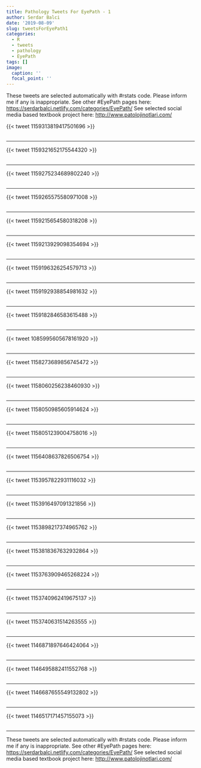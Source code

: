 ```yaml
---
title: Pathology Tweets For EyePath - 1
author: Serdar Balci
date: '2019-08-09'
slug: tweetsForEyePath1
categories:
  - R
  - tweets
  - pathology
  - EyePath
tags: []
image:
  caption: ''
  focal_point: ''
---
```



These tweets are selected automatically with #rstats code. Please inform me if any is inappropriate.
See other #EyePath pages here: https://serdarbalci.netlify.com/categories/EyePath/ 
See selected social media based textbook project here: http://www.patolojinotlari.com/

{{< tweet 1159313819417501696 >}}
<br>
<br>
<hr>
{{< tweet 1159321652175544320 >}}
<br>
<br>
<hr>
{{< tweet 1159275234689802240 >}}
<br>
<br>
<hr>
{{< tweet 1159265575580971008 >}}
<br>
<br>
<hr>
{{< tweet 1159215654580318208 >}}
<br>
<br>
<hr>
{{< tweet 1159213929098354694 >}}
<br>
<br>
<hr>
{{< tweet 1159196326254579713 >}}
<br>
<br>
<hr>
{{< tweet 1159192938854981632 >}}
<br>
<br>
<hr>
{{< tweet 1159182846583615488 >}}
<br>
<br>
<hr>
{{< tweet 1085995605678161920 >}}
<br>
<br>
<hr>
{{< tweet 1158273689856745472 >}}
<br>
<br>
<hr>
{{< tweet 1158060256238460930 >}}
<br>
<br>
<hr>
{{< tweet 1158050985605914624 >}}
<br>
<br>
<hr>
{{< tweet 1158051239004758016 >}}
<br>
<br>
<hr>
{{< tweet 1156408637826506754 >}}
<br>
<br>
<hr>
{{< tweet 1153957822931116032 >}}
<br>
<br>
<hr>
{{< tweet 1153916497091321856 >}}
<br>
<br>
<hr>
{{< tweet 1153898217374965762 >}}
<br>
<br>
<hr>
{{< tweet 1153818367632932864 >}}
<br>
<br>
<hr>
{{< tweet 1153763909465268224 >}}
<br>
<br>
<hr>
{{< tweet 1153740962419675137 >}}
<br>
<br>
<hr>
{{< tweet 1153740631514263555 >}}
<br>
<br>
<hr>
{{< tweet 1146871897646424064 >}}
<br>
<br>
<hr>
{{< tweet 1146495882411552768 >}}
<br>
<br>
<hr>
{{< tweet 1146687655549132802 >}}
<br>
<br>
<hr>
{{< tweet 1146517171457155073 >}}
<br>
<br>
<hr>


These tweets are selected automatically with #rstats code. Please inform me if any is inappropriate.
See other #EyePath pages here: https://serdarbalci.netlify.com/categories/EyePath/ 
See selected social media based textbook project here: http://www.patolojinotlari.com/
